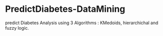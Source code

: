 # PredictDiabetes-DataMining
predict Diabetes Analysis using 3 Algorithms : KMedoids, hierarchichal and fuzzy logic.
